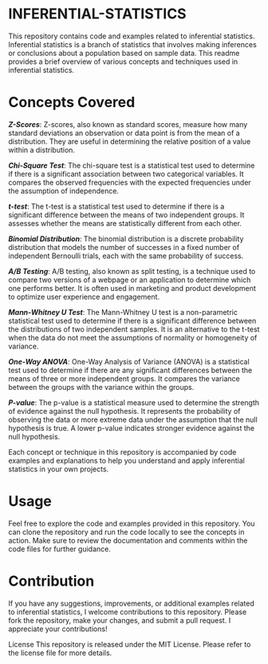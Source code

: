 # INFERENTIAL-STATISTICS

This repository contains code and examples related to inferential statistics. Inferential statistics is a branch of statistics that involves making inferences or conclusions about a population based on sample data. This readme provides a brief overview of various concepts and techniques used in inferential statistics.

# **Concepts Covered**

**_Z-Scores_**:
Z-scores, also known as standard scores, measure how many standard deviations an observation or data point is from the mean of a distribution. They are useful in determining the relative position of a value within a distribution.

**_Chi-Square Test_**:
The chi-square test is a statistical test used to determine if there is a significant association between two categorical variables. It compares the observed frequencies with the expected frequencies under the assumption of independence.

**_t-test_**:
The t-test is a statistical test used to determine if there is a significant difference between the means of two independent groups. It assesses whether the means are statistically different from each other.

**_Binomial Distribution_**:
The binomial distribution is a discrete probability distribution that models the number of successes in a fixed number of independent Bernoulli trials, each with the same probability of success.

**_A/B Testing_**:
A/B testing, also known as split testing, is a technique used to compare two versions of a webpage or an application to determine which one performs better. It is often used in marketing and product development to optimize user experience and engagement.

**_Mann-Whitney U Test_**: 
The Mann-Whitney U test is a non-parametric statistical test used to determine if there is a significant difference between the distributions of two independent samples. It is an alternative to the t-test when the data do not meet the assumptions of normality or homogeneity of variance.

**_One-Way ANOVA_**:
One-Way Analysis of Variance (ANOVA) is a statistical test used to determine if there are any significant differences between the means of three or more independent groups. It compares the variance between the groups with the variance within the groups.

**_P-value_**: 
The p-value is a statistical measure used to determine the strength of evidence against the null hypothesis. It represents the probability of observing the data or more extreme data under the assumption that the null hypothesis is true. A lower p-value indicates stronger evidence against the null hypothesis.

Each concept or technique in this repository is accompanied by code examples and explanations to help you understand and apply inferential statistics in your own projects.

# **Usage**
Feel free to explore the code and examples provided in this repository. You can clone the repository and run the code locally to see the concepts in action. Make sure to review the documentation and comments within the code files for further guidance.

# **Contribution**
If you have any suggestions, improvements, or additional examples related to inferential statistics, I welcome contributions to this repository. Please fork the repository, make your changes, and submit a pull request. I appreciate your contributions!

License
This repository is released under the MIT License. Please refer to the license file for more details.
